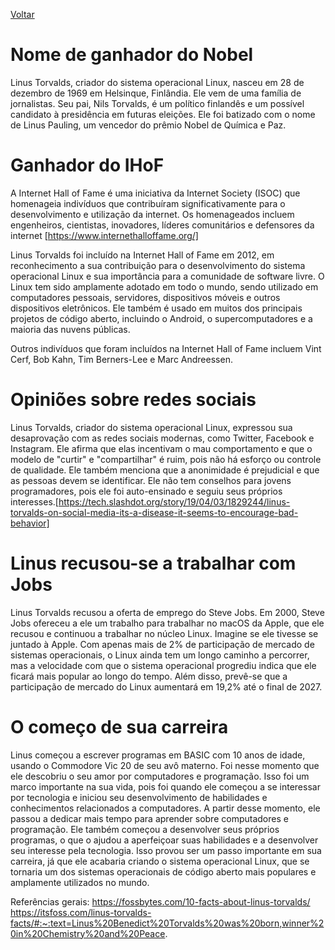 [Voltar](intro.md)

# Nome de ganhador do Nobel
 Linus Torvalds, criador do sistema operacional Linux, nasceu em 28 de dezembro de 1969 em Helsinque, Finlândia. Ele vem de uma família de jornalistas. Seu pai, Nils Torvalds, é um político finlandês e um possível candidato à presidência em futuras eleições. Ele foi batizado com o nome de Linus Pauling, um vencedor do prêmio Nobel de Química e Paz.

# Ganhador do IHoF

A Internet Hall of Fame é uma iniciativa da Internet Society (ISOC) que homenageia indivíduos que contribuíram significativamente para o desenvolvimento e utilização da internet. Os homenageados incluem engenheiros, cientistas, inovadores, líderes comunitários e defensores da internet [https://www.internethalloffame.org/]

Linus Torvalds foi incluído na Internet Hall of Fame em 2012, em reconhecimento a sua contribuição para o desenvolvimento do sistema operacional Linux e sua importância para a comunidade de software livre. O Linux tem sido amplamente adotado em todo o mundo, sendo utilizado em computadores pessoais, servidores, dispositivos móveis e outros dispositivos eletrônicos. Ele também é usado em muitos dos principais projetos de código aberto, incluindo o Android, o supercomputadores e a maioria das nuvens públicas.

Outros indivíduos que foram incluídos na Internet Hall of Fame incluem Vint Cerf, Bob Kahn, Tim Berners-Lee e Marc Andreessen.

# Opiniões sobre redes sociais
Linus Torvalds, criador do sistema operacional Linux, expressou sua desaprovação com as redes sociais modernas, como Twitter, Facebook e Instagram. Ele afirma que elas incentivam o mau comportamento e que o modelo de "curtir" e "compartilhar" é ruim, pois não há esforço ou controle de qualidade. Ele também menciona que a anonimidade é prejudicial e que as pessoas devem se identificar. Ele não tem conselhos para jovens programadores, pois ele foi auto-ensinado e seguiu seus próprios interesses.[https://tech.slashdot.org/story/19/04/03/1829244/linus-torvalds-on-social-media-its-a-disease-it-seems-to-encourage-bad-behavior]

# Linus recusou-se a trabalhar com Jobs
Linus Torvalds recusou a oferta de emprego do Steve Jobs. Em 2000, Steve Jobs ofereceu a ele um trabalho para trabalhar no macOS da Apple, que ele recusou e continuou a trabalhar no núcleo Linux. Imagine se ele tivesse se juntado à Apple. Com apenas mais de 2% de participação de mercado de sistemas operacionais, o Linux ainda tem um longo caminho a percorrer, mas a velocidade com que o sistema operacional progrediu indica que ele ficará mais popular ao longo do tempo. Além disso, prevê-se que a participação de mercado do Linux aumentará em 19,2% até o final de 2027.


# O começo de sua carreira
Linus começou a escrever programas em BASIC com 10 anos de idade, usando o Commodore Vic 20 de seu avô materno. Foi nesse momento que ele descobriu o seu amor por computadores e programação. Isso foi um marco importante na sua vida, pois foi quando ele começou a se interessar por tecnologia e iniciou seu desenvolvimento de habilidades e conhecimentos relacionados a computadores. A partir desse momento, ele passou a dedicar mais tempo para aprender sobre computadores e programação. Ele também começou a desenvolver seus próprios programas, o que o ajudou a aperfeiçoar suas habilidades e a desenvolver seu interesse pela tecnologia. Isso provou ser um passo importante em sua carreira, já que ele acabaria criando o sistema operacional Linux, que se tornaria um dos sistemas operacionais de código aberto mais populares e amplamente utilizados no mundo.

Referências gerais:
https://fossbytes.com/10-facts-about-linus-torvalds/
https://itsfoss.com/linus-torvalds-facts/#:~:text=Linus%20Benedict%20Torvalds%20was%20born,winner%20in%20Chemistry%20and%20Peace.
